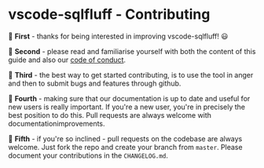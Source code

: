 # vscode-sqlfluff - Contributing

:star2: **First** - thanks for being interested in improving vscode-sqlfluff! :smiley:

:star2: **Second** - please read and familiarise yourself with both the content of this guide and also our [code of conduct](CODE_OF_CONDUCT.md).

:star2: **Third** - the best way to get started contributing, is to use the tool in anger and then to submit bugs and features through github.

:star2: **Fourth** - making sure that our documentation is up to date and useful for new users is really important. If you're a new user, you're in precisely the best position to do this. Pull requests are always welcome with documentationimprovements.

:star2: **Fifth** - if you're so inclined - pull requests on the codebase are always welcome. Just fork the repo and create your branch from `master`. Please document your contributions in the `CHANGELOG.md`.